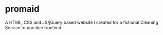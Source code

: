 # promaid

A HTML, CSS and JS/jQuery based website I created for a fictional Cleaning Service to practice frontend.
